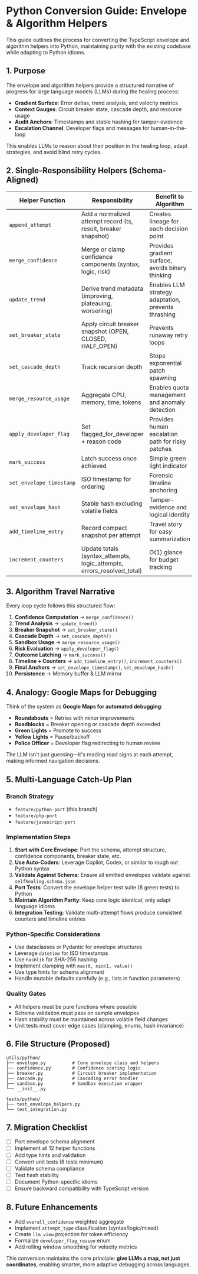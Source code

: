 # Python Conversion Guide: Envelope & Algorithm Helpers

This guide outlines the process for converting the TypeScript envelope and algorithm helpers into Python, maintaining parity with the existing codebase while adapting to Python idioms.

## 1. Purpose

The envelope and algorithm helpers provide a structured narrative of progress for large language models (LLMs) during the healing process:

- **Gradient Surface**: Error deltas, trend analysis, and velocity metrics
- **Context Gauges**: Circuit breaker state, cascade depth, and resource usage
- **Audit Anchors**: Timestamps and stable hashing for tamper-evidence
- **Escalation Channel**: Developer flags and messages for human-in-the-loop

This enables LLMs to reason about their position in the healing loop, adapt strategies, and avoid blind retry cycles.

## 2. Single-Responsibility Helpers (Schema-Aligned)

| Helper Function | Responsibility | Benefit to Algorithm |
|-----------------|----------------|----------------------|
| `append_attempt` | Add a normalized attempt record (ts, result, breaker snapshot) | Creates lineage for each decision point |
| `merge_confidence` | Merge or clamp confidence components (syntax, logic, risk) | Provides gradient surface, avoids binary thinking |
| `update_trend` | Derive trend metadata (improving, plateauing, worsening) | Enables LLM strategy adaptation, prevents thrashing |
| `set_breaker_state` | Apply circuit breaker snapshot (OPEN, CLOSED, HALF_OPEN) | Prevents runaway retry loops |
| `set_cascade_depth` | Track recursion depth | Stops exponential patch spawning |
| `merge_resource_usage` | Aggregate CPU, memory, time, tokens | Enables quota management and anomaly detection |
| `apply_developer_flag` | Set flagged_for_developer + reason code | Provides human escalation path for risky patches |
| `mark_success` | Latch success once achieved | Simple green light indicator |
| `set_envelope_timestamp` | ISO timestamp for ordering | Forensic timeline anchoring |
| `set_envelope_hash` | Stable hash excluding volatile fields | Tamper-evidence and logical identity |
| `add_timeline_entry` | Record compact snapshot per attempt | Travel story for easy summarization |
| `increment_counters` | Update totals (syntax_attempts, logic_attempts, errors_resolved_total) | O(1) glance for budget tracking |

## 3. Algorithm Travel Narrative

Every loop cycle follows this structured flow:

1. **Confidence Computation** → `merge_confidence()`
2. **Trend Analysis** → `update_trend()`
3. **Breaker Snapshot** → `set_breaker_state()`
4. **Cascade Depth** → `set_cascade_depth()`
5. **Sandbox Usage** → `merge_resource_usage()`
6. **Risk Evaluation** → `apply_developer_flag()`
7. **Outcome Latching** → `mark_success()`
8. **Timeline + Counters** → `add_timeline_entry()`, `increment_counters()`
9. **Final Anchors** → `set_envelope_timestamp()`, `set_envelope_hash()`
10. **Persistence** → Memory buffer & LLM mirror

## 4. Analogy: Google Maps for Debugging

Think of the system as **Google Maps for automated debugging**:

- **Roundabouts** = Retries with minor improvements
- **Roadblocks** = Breaker opening or cascade depth exceeded
- **Green Lights** = Promote to success
- **Yellow Lights** = Pause/backoff
- **Police Officer** = Developer flag redirecting to human review

The LLM isn't just guessing—it's reading road signs at each attempt, making informed navigation decisions.

## 5. Multi-Language Catch-Up Plan

### Branch Strategy
- `feature/python-port` (this branch)
- `feature/php-port`
- `feature/javascript-port`

### Implementation Steps
1. **Start with Core Envelope**: Port the schema, attempt structure, confidence components, breaker state, etc.
2. **Use Auto-Coders**: Leverage Copilot, Codex, or similar to rough out Python syntax
3. **Validate Against Schema**: Ensure all emitted envelopes validate against `selfhealing.schema.json`
4. **Port Tests**: Convert the envelope helper test suite (8 green tests) to Python
5. **Maintain Algorithm Parity**: Keep core logic identical; only adapt language idioms
6. **Integration Testing**: Validate multi-attempt flows produce consistent counters and timeline entries

### Python-Specific Considerations
- Use dataclasses or Pydantic for envelope structures
- Leverage `datetime` for ISO timestamps
- Use `hashlib` for SHA-256 hashing
- Implement clamping with `max(0, min(1, value))`
- Use type hints for schema alignment
- Handle mutable defaults carefully (e.g., lists in function parameters)

### Quality Gates
- All helpers must be pure functions where possible
- Schema validation must pass on sample envelopes
- Hash stability must be maintained across volatile field changes
- Unit tests must cover edge cases (clamping, enums, hash invariance)

## 6. File Structure (Proposed)
```
utils/python/
├── envelope.py          # Core envelope class and helpers
├── confidence.py        # Confidence scoring logic
├── breaker.py           # Circuit breaker implementation
├── cascade.py           # Cascading error handler
├── sandbox.py           # Sandbox execution wrapper
└── __init__.py

tests/python/
├── test_envelope_helpers.py
└── test_integration.py
```

## 7. Migration Checklist
- [ ] Port envelope schema alignment
- [ ] Implement all 12 helper functions
- [ ] Add type hints and validation
- [ ] Convert unit tests (8 tests minimum)
- [ ] Validate schema compliance
- [ ] Test hash stability
- [ ] Document Python-specific idioms
- [ ] Ensure backward compatibility with TypeScript version

## 8. Future Enhancements
- Add `overall_confidence` weighted aggregate
- Implement `attempt_type` classification (syntax/logic/mixed)
- Create `llm_view` projection for token efficiency
- Formalize `developer_flag_reason` enum
- Add rolling window smoothing for velocity metrics

This conversion maintains the core principle: **give LLMs a map, not just coordinates**, enabling smarter, more adaptive debugging across languages.